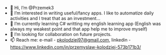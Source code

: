- 👋 Hi, I’m @Przemek3
- 👀 I’m interested in writing useful/fancy apps. I like to automatize daily activities and I treat that as an investment...
- 🌱 I’m currently learning C# writting my english learning app (English was always my weakest point and that app
help me to improve myself)
- 💞️ I’m looking for collaboration on future projects.
- 📫 Reach me: e-mail - pkolodziej97@gmail.com, linkedin - https://www.linkedin.com/in/przemyslaw-kolodziej-573b171b3/

<!---
Przemek3/Przemek3 is a ✨ special ✨ repository because its `README.md` (this file) appears on your GitHub profile.
You can click the Preview link to take a look at your changes.
--->
